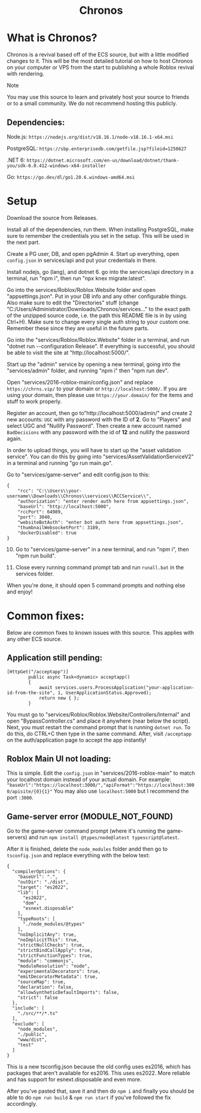 <div align="center">
  <h1>Chronos</h1>
</div>

# What is Chronos?
Chronos is a revival based off of the ECS source, but with a little modified changes to it. This will be the most detailed tutorial on how to host Chronos on your computer or VPS from the start to publishing a whole Roblox revival with rendering.

> [!NOTE]
> You may use this source to learn and privately host your source to friends or to a small community. We do not recommend hosting this publicly.

## Dependencies:

Node.js: ```https://nodejs.org/dist/v18.16.1/node-v18.16.1-x64.msi```

PostgreSQL: ```https://sbp.enterprisedb.com/getfile.jsp?fileid=1258627```

.NET 6: ```https://dotnet.microsoft.com/en-us/download/dotnet/thank-you/sdk-6.0.412-windows-x64-installer```

Go: ```https://go.dev/dl/go1.20.6.windows-amd64.msi```

# Setup

Download the source from Releases.

Install all of the dependencies, run them. When installing PostgreSQL, make sure to remember the credentials you set in the setup. This will be used in the next part.

Create a PG user, DB, and open pgAdmin 4. Start up everything, open ```config.json``` in services/api and put your credentials in there.

Install nodejs, go (lang), and dotnet 6. go into the services/api directory in a terminal, run "npm i", then run "npx knex migrate:latest".

Go into the services/Roblox/Roblox.Website folder and open "appsettings.json". Put in your DB info and any other configurable things. Also make sure to edit the "Directories" stuff (change "C:/Users/Administrator/Downloads/Chronos/services..." to the exact path of the unzipped source code, i.e. the path this README file is in by using Ctrl+H). Make sure to change every single auth string to your custom one. Remember these since they are useful in the future parts.

Go into the "services/Roblox/Roblox.Website" folder in a terminal, and run "dotnet run --configuration Release". If everything is successful, you should be able to visit the site at "http://localhost:5000/".

Start up the "admin" service by opening a new terminal, going into the "services/admin" folder, and running "npm i" then "npm run dev".

Open "services/2016-roblox-main/config.json" and replace ```https://chrns.vip/``` to your domain or ```http://localhost:5000/```. If you are using your domain, then please use ```https://your.domain/``` for the items and stuff to work properly.

Register an account, then go to"http://localhost:5000/admin/" and create 2 new accounts: ```UGC``` with any password with the ID of **2**. Go to "Players" and select UGC and "Nullify Password". Then create a new account named ```BadDecisions``` with any password with the id of **12** and nullify the password again.

In order to upload things, you will have to start up the "asset validation service". You can do this by going into "services/AssetValidationServiceV2" in a terminal and running "go run main.go".

Go to "services/game-server" and edit config.json to this:
```
{
    "rcc": "C:\\Users\\your-username\\Downloads\\Chronos\\services\\RCCService\\",
    "authorization": "enter render auth here from appsettings.json",
    "baseUrl": "http://localhost:5000",
    "rccPort": 64989,
    "port": 3040,
    "websiteBotAuth": "enter bot auth here from appsettings.json",
    "thumbnailWebsocketPort": 3189,
    "dockerDisabled": true
}
```

10. Go to "services/game-server" in a new terminal, and run "npm i", then "npm run build".

11. Close every running command prompt tab and run ```runall.bat``` in the services folder.

When you're done, it should open 5 command prompts and nothing else and enjoy!

# Common fixes:

Below are common fixes to known issues with this source. This applies with any other ECS source.

## Application still pending:
```
[HttpGet("/acceptapp")]
        public async Task<dynamic> acceptapp()
        {
            await services.users.ProcessApplication("your-application-id-from-the-site", 1, UserApplicationStatus.Approved);
            return new { };
        }
```
You must go to "services/Roblox/Roblox.Website/Controllers/Internal" and open "BypassController.cs" and place it anywhere (near below the script).
Next, you must restart the command prompt that is running ```dotnet run```. To do this, do CTRL+C then type in the same command. After, visit ```/acceptapp``` on the auth/application page to accept the app instantly!

## Roblox Main UI not loading:

This is simple. Edit the ```config.json``` in "services/2016-roblox-main" to match your localhost domain instead of your actual domain. For example: 
```"baseUrl":"https://localhost:3000/","apiFormat":"https://localhost:3000/apisite/{0}{1}"```
You may also use ```localhost:5000``` but I recommend the port ```:3000```.

## Game-server error (MODULE_NOT_FOUND)

Go to the game-server command prompt (where it's running the game-servers) and run ```npm install @types/node@latest typescript@latest```.

After it is finished, delete the ```node_modules``` folder andd then go to ```tsconfig.json``` and replace everything with the below text:
```
{
  "compilerOptions": {
    "baseUrl": ".",
    "outDir": "./dist",
    "target": "es2022",
    "lib": [
      "es2022",
      "dom",
      "esnext.disposable"
    ],
    "typeRoots": [
      "./node_modules/@types"
    ],
    "noImplicitAny": true,
    "noImplicitThis": true,
    "strictNullChecks": true,
    "strictBindCallApply": true,
    "strictFunctionTypes": true,
    "module": "commonjs",
    "moduleResolution": "node",
    "experimentalDecorators": true,
    "emitDecoratorMetadata": true,
    "sourceMap": true,
    "declaration": false,
    "allowSyntheticDefaultImports": false,
    "strict": false
  },
  "include": [
    "./src/**/*.ts"
  ],
  "exclude": [
    "node_modules",
    "./public",
    "www/dist",
    "test"
  ]
}
```
This is a new tsconfig.json because the old config uses es2016, which has packages that aren't available for es2016. This uses es2022. More reliable and has support for esnext.disposable and even more.

After you've pasted that, save it and then do ```npm i``` and finally you should be able to do ```npm run build``` & ```npm run start``` if you've followed the fix accordingly.
